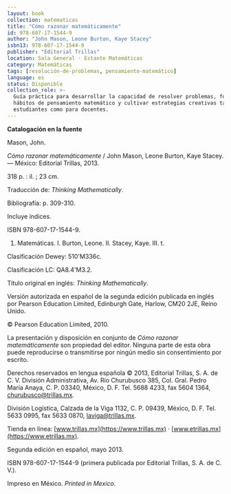 ```yaml
---
layout: book
collection: matematicas
title: "Cómo razonar matemáticamente"
id: 978-607-17-1544-9
author: "John Mason, Leone Burton, Kaye Stacey"
isbn13: 978-607-17-1544-9
publisher: "Editorial Trillas"
location: Sala General · Estante Matemáticas
category: Matemáticas
tags: [resolución-de-problemas, pensamiento-matemático]
language: es
status: Disponible
collection_role: >-
  Guía práctica para desarrollar la capacidad de resolver problemas, fortalecer
  hábitos de pensamiento matemático y cultivar estrategias creativas tanto para
  estudiantes como para docentes.
---
```

**Catalogación en la fuente**

Mason, John.

*Cómo razonar matemáticamente* / John Mason, Leone Burton, Kaye Stacey. — México:
Editorial Trillas, 2013.

318 p. : il. ; 23 cm.

Traducción de: *Thinking Mathematically*.

Bibliografía: p. 309-310.

Incluye índices.

ISBN 978-607-17-1544-9.

1. Matemáticas. I. Burton, Leone. II. Stacey, Kaye. III. t.

Clasificación Dewey: 510'M336c.

Clasificación LC: QA8.4'M3.2.

Título original en inglés: *Thinking Mathematically*.

Versión autorizada en español de la segunda edición publicada en inglés por
Pearson Education Limited, Edinburgh Gate, Harlow, CM20 2JE, Reino Unido.

© Pearson Education Limited, 2010.

La presentación y disposición en conjunto de *Cómo razonar matemáticamente* son
propiedad del editor. Ninguna parte de esta obra puede reproducirse o
transmitirse por ningún medio sin consentimiento por escrito.

Derechos reservados en lengua española © 2013, Editorial Trillas, S. A. de C. V.
División Administrativa, Av. Río Churubusco 385, Col. Gral. Pedro María Anaya,
C. P. 03340, México, D. F. Tel. 5688 4233, fax 5604 1364,
[churubusco@trillas.mx](mailto:churubusco@trillas.mx).

División Logística, Calzada de la Viga 1132, C. P. 09439, México, D. F.
Tel. 5633 0995, fax 5633 0870, [laviga@trillas.mx](mailto:laviga@trillas.mx).

Tienda en línea: [www.trillas.mx](https://www.trillas.mx) · [www.etrillas.mx](https://www.etrillas.mx).

Segunda edición en español, mayo 2013.

ISBN 978-607-17-1544-9 (primera publicada por Editorial Trillas, S. A. de C. V.).

Impreso en México. *Printed in Mexico*.

